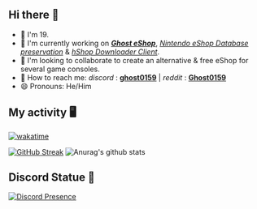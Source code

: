 ## Hi there 👋

- 🍰 I'm 19.
- 🔭 I'm currently working on **_[Ghost eShop](https://ghosteshop.com)_**, _[Nintendo eShop Database preservation](https://github.com/ghost-land/Nintendo-eShop-db)_ & _[hShop Downloader Client](https://github.com/Ghost0159/hShop-downloader)_.
- 👯 I'm looking to collaborate to create an alternative & free eShop for several game consoles.
- 📮 How to reach me:  _discord_ : **[ghost0159](https://discord.com/users/540888527651733511)** | _reddit_ : **[Ghost0159](https://www.reddit.com/user/Ghost0159)**
- 😄 Pronouns: He/Him


## My activity 🖥️ 
[![wakatime](https://wakatime.com/badge/user/8f862a91-fead-4406-b618-90ee4403c176.svg)](https://wakatime.com/@8f862a91-fead-4406-b618-90ee4403c176)

[![GitHub Streak](https://github-readme-streak-stats.herokuapp.com?user=Ghost0159&theme=tokyonight&date_format=M%20j%5B%2C%20Y%5D)](https://git.io/streak-stats) ![Anurag's github stats](https://github-readme-stats.vercel.app/api?username=ghost0159&show_icons=true&locale=en&count_private=true&bg_color=ffffff,F9F9F9)


## Discord Statue 🤖

[![Discord Presence](https://lanyard.cnrad.dev/api/540888527651733511)](https://discord.com/users/540888527651733511)
